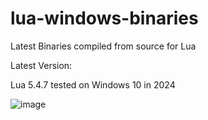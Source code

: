 # lua-windows-binaries
Latest Binaries compiled from source for Lua


Latest Version:

Lua 5.4.7 tested on Windows 10 in 2024


![image](https://github.com/user-attachments/assets/3ffe70cf-8eaf-4e99-b594-d8cf381e7b68)
